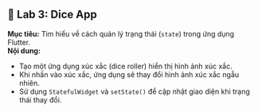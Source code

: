 ## 🎲 Lab 3: Dice App  
**Mục tiêu:** Tìm hiểu về cách quản lý trạng thái (`state`) trong ứng dụng Flutter.  
**Nội dung:**  
- Tạo một ứng dụng xúc xắc (dice roller) hiển thị hình ảnh xúc xắc.  
- Khi nhấn vào xúc xắc, ứng dụng sẽ thay đổi hình ảnh xúc xắc ngẫu nhiên.  
- Sử dụng `StatefulWidget` và `setState()` để cập nhật giao diện khi trạng thái thay đổi.
